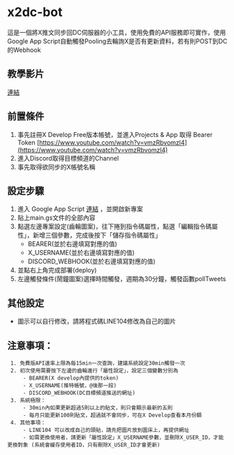 # x2dc-bot
這是一個將X推文同步回DC伺服器的小工具，使用免費的API服務即可實作，使用Google App Script自動觸發Pooling去輪詢X是否有更新資料，若有則POST到DC的Webhook

## 教學影片
[連結](https://developer.x.com/)

## 前置條件
1. 事先註冊X Develop Free版本帳號，並進入Projects & App 取得 Bearer Token [https://www.youtube.com/watch?v=vmzRbvomzl4](https://www.youtube.com/watch?v=vmzRbvomzl4)
2. 進入Discord取得目標頻道的Channel
3. 事先取得欲同步的X帳號名稱




## 設定步驟
1. 進入 Google App Script [連結](https://script.google.com/) ，並開啟新專案
2. 貼上main.gs文件的全部內容
3. 點選左邊專案設定(齒輪圖案)，往下捲到指令碼屬性，點選「編輯指令碼屬性」，新增三個參數，完成後按下「儲存指令碼屬性」
    - BEARER(並於右邊填寫對應的值)
    - X_USERNAME(並於右邊填寫對應的值)
    - DISCORD_WEBHOOK(並於右邊填寫對應的值)
4. 並點右上角完成部署(deploy)
5. 左邊觸發條件(鬧鐘圖案)選擇時間觸發，週期為30分鐘，觸發函數pollTweets

## 其他設定
- 圖示可以自行修改，請將程式碼LINE104修改為自己的圖片

## 注意事項：
     1. 免費版API速率上限為每15min一次查詢，建議系統設定30min觸發一次
     2. 初次使用需要按下左邊的齒輪進行「屬性設定」，設定三個變數分別為
         - BEARER(X develop內提供的token)
         - X_USERNAME(推特帳號，@後那一段)
         - DISCORD_WEBHOOK(DC目標頻道推送的網址)
     3. 系統極限：
         - 30min內如果更新超過5則以上的貼文，則只會顯示最新的五則
         - 每月只能更新100則貼文，超過就不會同步，可在X Develop查看本月份額
     4. 其他事項：
         - LINE104 可以改成自己的頭貼，請先把圖片放到圖床上，再提供網址
         - 如需更換使用者，請更新「屬性設定」X_USERNAME參數，並刪除X_USER_ID，才能更換對象 (系統會緩存使用者ID，只有刪除X_USER_ID才會更新)
  
